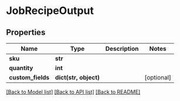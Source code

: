 # JobRecipeOutput

## Properties
Name | Type | Description | Notes
------------ | ------------- | ------------- | -------------
**sku** | **str** |  | 
**quantity** | **int** |  | 
**custom_fields** | **dict(str, object)** |  | [optional] 

[[Back to Model list]](../README.md#documentation-for-models) [[Back to API list]](../README.md#documentation-for-api-endpoints) [[Back to README]](../README.md)


